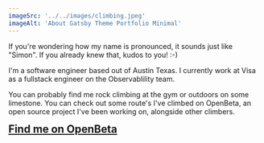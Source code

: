 ```yaml
---
imageSrc: '../../images/climbing.jpeg'
imageAlt: 'About Gatsby Theme Portfolio Minimal'
---
```


If you're wondering how my name is pronounced, it sounds just like "Simon". If you already knew that, kudos to you! :-)

I'm a software engineer based out of Austin Texas. I currently work at Visa as a fullstack engineer on the Observablility team.

You can probably find me rock climbing at the gym or outdoors on some limestone. You can check out some route's I've climbed on OpenBeta, an open source project I've been working on, alongside other climbers.

<a style="font-weight: bold; text-decoration: underline; font-size:1.3rem" href="https://openbeta.io/u/wawaloo_17">Find me on OpenBeta</a>
